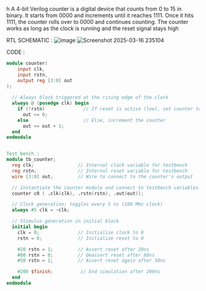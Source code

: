 h
A 4-bit Verilog counter is a digital device that counts from 0 to 15 in binary. It starts from 0000 and increments until it reaches 1111. Once it hits 1111, the counter rolls over to 0000 and continues counting. The counter works as long as the clock is running and the reset signal stays high



RTL SCHEMATIC : 
![image](https://github.com/user-attachments/assets/58edb96f-780b-468f-8db5-25ccb631d7d1)
![Screenshot 2025-03-16 235104](https://github.com/user-attachments/assets/0107e10d-35c9-4bcd-8dfd-db12b6ff5819)

CODE :
```verilog
module counter(
    input clk,              
    input rstn,            
    output reg [3:0] out  
);
  
  // Always block triggered at the rising edge of the clock
  always @ (posedge clk) begin
    if (!rstn)              // If reset is active (low), set counter to zero
      out <= 0;
    else                    // Else, increment the counter
      out <= out + 1;
  end
endmodule


Test bench : 
module tb_counter;
  reg clk;                // Internal clock variable for testbench
  reg rstn;               // Internal reset variable for testbench
  wire [3:0] out;         // Wire to connect to the counter's output

  // Instantiate the counter module and connect to testbench variables
  counter c0 ( .clk(clk), .rstn(rstn), .out(out));

  // Clock generation: toggles every 5 ns (100 MHz clock)
  always #5 clk = ~clk;

  // Stimulus generation in initial block
  initial begin
    clk = 0;              // Initialize clock to 0
    rstn = 0;             // Initialize reset to 0

    #20 rstn = 1;         // Assert reset after 20ns
    #80 rstn = 0;         // Deassert reset after 80ns
    #50 rstn = 1;         // Assert reset again after 50ns

    #200 $finish;          // End simulation after 200ns
  end
endmodule                      



